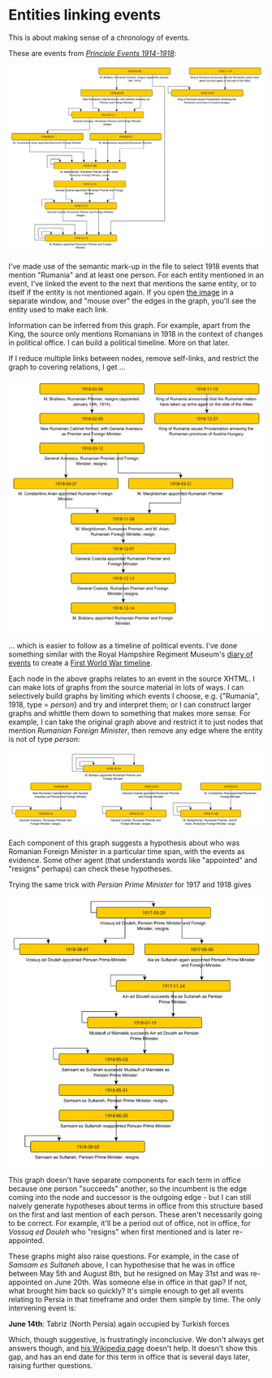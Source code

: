 # Entities linking events

This is about making sense of a chronology of events.

These are events from _[Principle Events 1914-1918](https://tigersmuseum.github.io/history/events/ww1/events-1918.xhtml)_:

![Events linked by entity](romania1.svg)

I've made use of the semantic mark-up in the file to select 1918 events that mention "Rumania" and at least one person. For each entity mentioned in an event, I've linked the event to the next that mentions the same entity, or to itself if the entity is not mentioned again. If you open [the image](romania1.svg) in a separate window, and "mouse over" the edges in the graph, you'll see the entity used to make each link.

Information can be inferred from this graph. For example, apart from the King, the source only mentions Romanians in 1918 in the context of changes in political office. I can build a political timeline. More on that later. 

If I reduce multiple links between nodes, remove self-links, and restrict the graph to covering relations, I get ...

![Timeline](romania2.svg)

... which is easier to follow as a timeline of political events. I've done something similar with the Royal Hampshire Regiment Museum's [diary of events](https://tigersmuseum.github.io/history/events/rhants/eventdiary.xhtml) to create a [First World War timeline](https://tigersmuseum.github.io/history/examples/ww1.svg).

Each node in the above graphs relates to an event in the source XHTML. I can make lots of graphs from the source material in lots of ways. I can selectively build graphs by limiting which events I choose, e.g. {"Rumania", 1918, type = _person_} and try and interpret them; or I can construct larger graphs and whittle them down to something that makes more sense. For example, I can take the original graph above and restrict it to just nodes that mention _Rumanian Foreign Minister_, then remove any edge where the entity is not of type _person_: 

![Periods on office](romania3.svg)

Each component of this graph suggests a hypothesis about who was Romanian Foreign Minister in a particular time span, with the events as evidence. Some other agent (that understands words like "appointed" and "resigns" perhaps) can check these hypotheses.

Trying the same trick with _Persian Prime Minister_ for 1917 and 1918 gives

![Persian Prime Minister](persia1.svg)

This graph doesn't have separate components for each term in office because one person "succeeds" another, so the incumbent is the edge coming into the node and successor is the outgoing edge - but I can still naively generate hypotheses about terms in office from this structure based on the first and last mention of each person. These aren't necessarily going to be correct. For example, it'll be a period out of office, not in office, for _Vossuq ed Douleh_ who "resigns" when first mentioned and is later re-appointed.

These graphs might also raise questions. For example, in the case of _Samsam es Sultaneh_ above, I can hypothesise that he was in office between May 5th and August 8th, but he resigned on May 31st and was re-appointed on June 20th. Was someone else in office in that gap? If not, what brought him back so quickly? It's simple enough to get all events relating to Persia in that timeframe and order them simple by time. The only intervening event is:

  **June 14th**: Tabriz (North Persia) again occupied by Turkish forces
  
Which, though suggestive, is frustratingly inconclusive. We don't always get answers though, and [his Wikipedia page](https://en.wikipedia.org/wiki/Najaf-Qoli_Khan_Bakhtiari) doesn't help. It doesn't show this gap, and has an end date for this term in office that is several days later, raising further questions.
